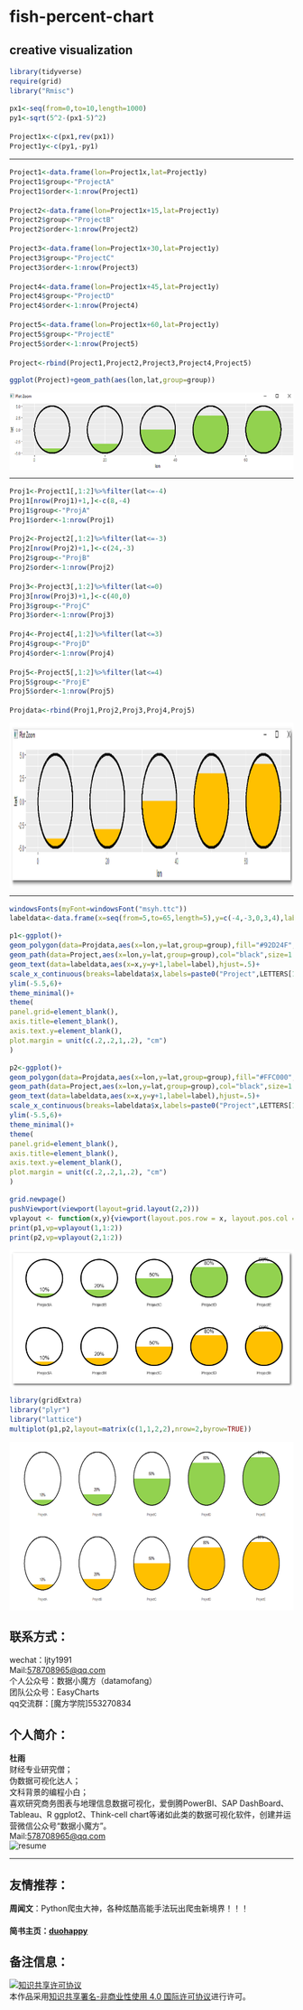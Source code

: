 fish-percent-chart
===================

creative visualization 
-----------------

```r
library(tidyverse)
require(grid)
library("Rmisc")
```

```r
px1<-seq(from=0,to=10,length=1000)
py1<-sqrt(5^2-(px1-5)^2)

Project1x<-c(px1,rev(px1))
Project1y<-c(py1,-py1)
```

-------------------------------------------------------------------------------------


```r
Project1<-data.frame(lon=Project1x,lat=Project1y)
Project1$group<-"ProjectA"
Project1$order<-1:nrow(Project1)

Project2<-data.frame(lon=Project1x+15,lat=Project1y)
Project2$group<-"ProjectB"
Project2$order<-1:nrow(Project2)

Project3<-data.frame(lon=Project1x+30,lat=Project1y)
Project3$group<-"ProjectC"
Project3$order<-1:nrow(Project3)

Project4<-data.frame(lon=Project1x+45,lat=Project1y)
Project4$group<-"ProjectD"
Project4$order<-1:nrow(Project4)

Project5<-data.frame(lon=Project1x+60,lat=Project1y)
Project5$group<-"ProjectE"
Project5$order<-1:nrow(Project5)

Project<-rbind(Project1,Project2,Project3,Project4,Project5)
```

```r
ggplot(Project)+geom_path(aes(lon,lat,group=group))
```

<div  align="center">    
<img src="https://github.com/ljtyduyu/fish-percent-chart/blob/master/Image/one.png" width = "632.6" height = "136.8" alt="one" align=center />
</div>


----------------------------------------------------------------------

```r
Proj1<-Project1[,1:2]%>%filter(lat<=-4)
Proj1[nrow(Proj1)+1,]<-c(8,-4)
Proj1$group<-"ProjA"
Proj1$order<-1:nrow(Proj1)

Proj2<-Project2[,1:2]%>%filter(lat<=-3)
Proj2[nrow(Proj2)+1,]<-c(24,-3)
Proj2$group<-"ProjB"
Proj2$order<-1:nrow(Proj2)

Proj3<-Project3[,1:2]%>%filter(lat<=0)
Proj3[nrow(Proj3)+1,]<-c(40,0)
Proj3$group<-"ProjC"
Proj3$order<-1:nrow(Proj3)

Proj4<-Project4[,1:2]%>%filter(lat<=3)
Proj4$group<-"ProjD"
Proj4$order<-1:nrow(Proj4)

Proj5<-Project5[,1:2]%>%filter(lat<=4)
Proj5$group<-"ProjE"
Proj5$order<-1:nrow(Proj5)

Projdata<-rbind(Proj1,Proj2,Proj3,Proj4,Proj5)
```

<div  align="center">    
<img src="https://github.com/ljtyduyu/fish-percent-chart/blob/master/Image/two.png" width = "652.8" height = "291.5" alt="two" align=center />
</div>

---------------------------------------------------------------------------

```r
windowsFonts(myFont=windowsFont("msyh.ttc"))
labeldata<-data.frame(x=seq(from=5,to=65,length=5),y=c(-4,-3,0,3,4),label=sprintf("%2d%%",c(10,20,50,80,90)))
```

```r
p1<-ggplot()+
geom_polygon(data=Projdata,aes(x=lon,y=lat,group=group),fill="#92D24F",col=NA)+
geom_path(data=Project,aes(x=lon,y=lat,group=group),col="black",size=1.2)+
geom_text(data=labeldata,aes(x=x,y=y+1,label=label),hjust=.5)+
scale_x_continuous(breaks=labeldata$x,labels=paste0("Project",LETTERS[1:5]))+
ylim(-5.5,6)+
theme_minimal()+
theme(
panel.grid=element_blank(),
axis.title=element_blank(),
axis.text.y=element_blank(),
plot.margin = unit(c(.2,.2,1,.2), "cm")
)
```

```r
p2<-ggplot()+
geom_polygon(data=Projdata,aes(x=lon,y=lat,group=group),fill="#FFC000",col=NA)+
geom_path(data=Project,aes(x=lon,y=lat,group=group),col="black",size=1.2)+
geom_text(data=labeldata,aes(x=x,y=y+1,label=label),hjust=.5)+
scale_x_continuous(breaks=labeldata$x,labels=paste0("Project",LETTERS[1:5]))+
ylim(-5.5,6)+
theme_minimal()+
theme(
panel.grid=element_blank(),
axis.title=element_blank(),
axis.text.y=element_blank(),
plot.margin = unit(c(.2,.2,1,.2), "cm")
)
```

```r
grid.newpage()
pushViewport(viewport(layout=grid.layout(2,2)))
vplayout <- function(x,y){viewport(layout.pos.row = x, layout.pos.col = y)}
print(p1,vp=vplayout(1,1:2))
print(p2,vp=vplayout(2,1:2))
```


<div  align="center">    
<img src="https://github.com/ljtyduyu/fish-percent-chart/blob/master/Image/three.png" width = "681.6" height = "243.6" alt="three" align=center />
</div>



```r
library(gridExtra)
library("plyr")
library("lattice")
multiplot(p1,p2,layout=matrix(c(1,1,2,2),nrow=2,byrow=TRUE))
```

<div  align="center">    
<img src="https://github.com/ljtyduyu/fish-percent-chart/blob/master/Image/four.png" width = "700" height = "300" alt="four" align=center />
</div>

联系方式：
----------------------------------------------------
wechat：ljty1991  <br>
Mail:578708965@qq.com <br>
个人公众号：数据小魔方（datamofang） <br>
团队公众号：EasyCharts <br>
qq交流群：[魔方学院]553270834

个人简介：
-------------------------------------------------
**杜雨** <br>
财经专业研究僧； <br>
伪数据可视化达人； <br>
文科背景的编程小白； <br>
喜欢研究商务图表与地理信息数据可视化，爱倒腾PowerBI、SAP DashBoard、Tableau、R ggplot2、Think-cell chart等诸如此类的数据可视化软件，创建并运营微信公众号“数据小魔方”。 <br>
Mail:578708965@qq.com <br>
![resume](https://github.com/ljtyduyu/FontMap-of-China/blob/master/Image/resume.png)

-------------------------------------

友情推荐：
-------------------------------------------
**周闻文**：Python爬虫大神，各种炫酷高能手法玩出爬虫新境界！！！<br>
#### 简书主页：[duohappy](http://www.jianshu.com/u/5a8f3b911f56)



备注信息：
----------------------------------------------------
<a rel="license" href="http://creativecommons.org/licenses/by-nc/4.0/"><img alt="知识共享许可协议" style="border-width:0" src="https://i.creativecommons.org/l/by-nc/4.0/88x31.png" /></a><br />本作品采用<a rel="license" href="http://creativecommons.org/licenses/by-nc/4.0/">知识共享署名-非商业性使用 4.0 国际许可协议</a>进行许可。


